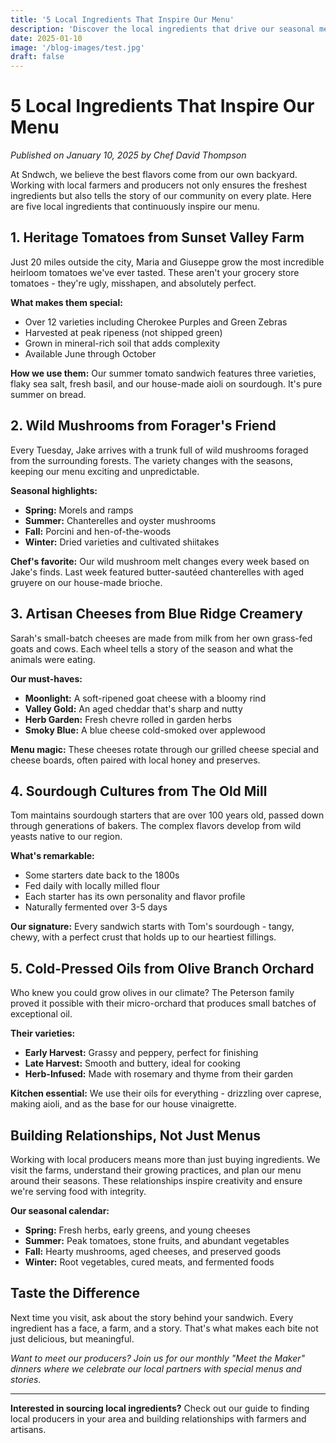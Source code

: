 ```yaml
---
title: '5 Local Ingredients That Inspire Our Menu'
description: 'Discover the local ingredients that drive our seasonal menu and connect us to our community'
date: 2025-01-10
image: '/blog-images/test.jpg'
draft: false
---
```


# 5 Local Ingredients That Inspire Our Menu

_Published on January 10, 2025 by Chef David Thompson_

At Sndwch, we believe the best flavors come from our own backyard. Working with local farmers and producers not only ensures the freshest ingredients but also tells the story of our community on every plate. Here are five local ingredients that continuously inspire our menu.

## 1. Heritage Tomatoes from Sunset Valley Farm

Just 20 miles outside the city, Maria and Giuseppe grow the most incredible heirloom tomatoes we've ever tasted. These aren't your grocery store tomatoes - they're ugly, misshapen, and absolutely perfect.

**What makes them special:**

- Over 12 varieties including Cherokee Purples and Green Zebras
- Harvested at peak ripeness (not shipped green)
- Grown in mineral-rich soil that adds complexity
- Available June through October

**How we use them:** Our summer tomato sandwich features three varieties, flaky sea salt, fresh basil, and our house-made aioli on sourdough. It's pure summer on bread.

## 2. Wild Mushrooms from Forager's Friend

Every Tuesday, Jake arrives with a trunk full of wild mushrooms foraged from the surrounding forests. The variety changes with the seasons, keeping our menu exciting and unpredictable.

**Seasonal highlights:**

- **Spring:** Morels and ramps
- **Summer:** Chanterelles and oyster mushrooms
- **Fall:** Porcini and hen-of-the-woods
- **Winter:** Dried varieties and cultivated shiitakes

**Chef's favorite:** Our wild mushroom melt changes every week based on Jake's finds. Last week featured butter-sautéed chanterelles with aged gruyere on our house-made brioche.

## 3. Artisan Cheeses from Blue Ridge Creamery

Sarah's small-batch cheeses are made from milk from her own grass-fed goats and cows. Each wheel tells a story of the season and what the animals were eating.

**Our must-haves:**

- **Moonlight:** A soft-ripened goat cheese with a bloomy rind
- **Valley Gold:** An aged cheddar that's sharp and nutty
- **Herb Garden:** Fresh chevre rolled in garden herbs
- **Smoky Blue:** A blue cheese cold-smoked over applewood

**Menu magic:** These cheeses rotate through our grilled cheese special and cheese boards, often paired with local honey and preserves.

## 4. Sourdough Cultures from The Old Mill

Tom maintains sourdough starters that are over 100 years old, passed down through generations of bakers. The complex flavors develop from wild yeasts native to our region.

**What's remarkable:**

- Some starters date back to the 1800s
- Fed daily with locally milled flour
- Each starter has its own personality and flavor profile
- Naturally fermented over 3-5 days

**Our signature:** Every sandwich starts with Tom's sourdough - tangy, chewy, with a perfect crust that holds up to our heartiest fillings.

## 5. Cold-Pressed Oils from Olive Branch Orchard

Who knew you could grow olives in our climate? The Peterson family proved it possible with their micro-orchard that produces small batches of exceptional oil.

**Their varieties:**

- **Early Harvest:** Grassy and peppery, perfect for finishing
- **Late Harvest:** Smooth and buttery, ideal for cooking
- **Herb-Infused:** Made with rosemary and thyme from their garden

**Kitchen essential:** We use their oils for everything - drizzling over caprese, making aioli, and as the base for our house vinaigrette.

## Building Relationships, Not Just Menus

Working with local producers means more than just buying ingredients. We visit the farms, understand their growing practices, and plan our menu around their seasons. These relationships inspire creativity and ensure we're serving food with integrity.

**Our seasonal calendar:**

- **Spring:** Fresh herbs, early greens, and young cheeses
- **Summer:** Peak tomatoes, stone fruits, and abundant vegetables
- **Fall:** Hearty mushrooms, aged cheeses, and preserved goods
- **Winter:** Root vegetables, cured meats, and fermented foods

## Taste the Difference

Next time you visit, ask about the story behind your sandwich. Every ingredient has a face, a farm, and a story. That's what makes each bite not just delicious, but meaningful.

_Want to meet our producers? Join us for our monthly "Meet the Maker" dinners where we celebrate our local partners with special menus and stories._

---

**Interested in sourcing local ingredients?** Check out our guide to finding local producers in your area and building relationships with farmers and artisans.
